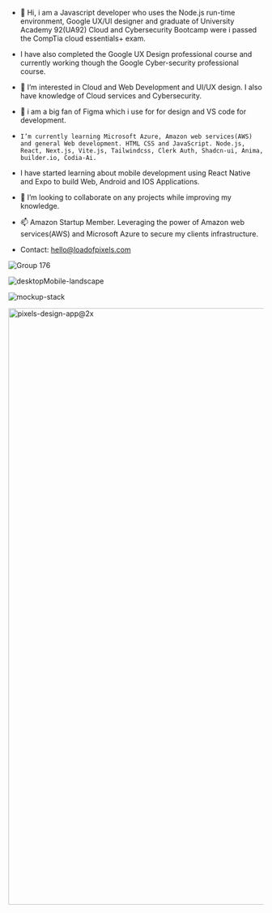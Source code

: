 - 👋 Hi, i am a Javascript developer who uses the Node.js run-time environment, Google UX/UI designer and graduate of University Academy 92(UA92) Cloud and Cybersecurity Bootcamp were i passed the CompTia cloud essentials+ exam.
-   I have also completed the Google UX Design professional course and currently working though the Google Cyber-security professional course.
- 👀 I’m interested in Cloud and Web Development and UI/UX design. I also have knowledge of Cloud services and Cybersecurity.
- 🌱 i am a big fan of Figma which i use for for design and VS code for development.
-     I’m currently learning Microsoft Azure, Amazon web services(AWS) and general Web development. HTML CSS and JavaScript. Node.js, React, Next.js, Vite.js, Tailwindcss, Clerk Auth, Shadcn-ui, Anima, builder.io, Codia-Ai.
- I have started learning about mobile development using React Native and Expo to build Web, Android and IOS Applications.

- 💞️ I’m looking to collaborate on any projects while improving my knowledge.
- 📫 Amazon Startup Member. Leveraging the power of Amazon web services(AWS) and Microsoft Azure to secure my clients infrastructure.
-    Contact: hello@loadofpixels.com

![Group 176](https://github.com/user-attachments/assets/d4461cda-67e1-440d-85ac-4620d00571c8)


![desktopMobile-landscape](https://github.com/tadyPi/tadyPi/assets/129111332/e67d4538-7cf9-45a2-8811-23c93930db77)


![mockup-stack](https://github.com/tadyPi/tadyPi/assets/129111332/c2043fab-4ce5-4b9e-93c3-98646834dafc)


<img width="1175" alt="pixels-design-app@2x" src="https://github.com/user-attachments/assets/aed4171d-55e4-40bf-bc0e-a1d9637f93cf">


